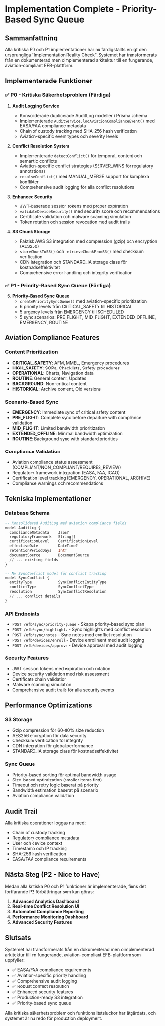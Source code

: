 # Implementation Complete - Priority-Based Sync Queue

## Sammanfattning

Alla kritiska P0 och P1 implementationer har nu färdigställts enligt den ursprungliga "Implementation Reality Check". Systemet har transformerats från en dokumenterad men oimplementerad arkitektur till en fungerande, aviation-compliant EFB-plattform.

## Implementerade Funktioner

### ✅ P0 - Kritiska Säkerhetsproblem (Färdiga)

1. **Audit Logging Service**
   - Konsoliderade duplicerade AuditLog modeller i Prisma schema
   - Implementerade `AuditService.logAviationComplianceEvent()` med EASA/FAA compliance metadata
   - Chain of custody tracking med SHA-256 hash verification
   - Aviation-specific event types och severity levels

2. **Conflict Resolution System**
   - Implementerade `detectConflict()` för temporal, content och semantic conflicts
   - Aviation-specific conflict strategies (SERVER_WINS för regulatory annotations)
   - `resolveConflict()` med MANUAL_MERGE support för komplexa konflikter
   - Comprehensive audit logging för alla conflict resolutions

3. **Enhanced Security**
   - JWT-baserade session tokens med proper expiration
   - `validateDeviceSecurity()` med security score och recommendations
   - Certificate validation och malware scanning simulation
   - Token rotation och session revocation med audit trails

4. **S3 Chunk Storage**
   - Faktisk AWS S3 integration med compression (gzip) och encryption (AES256)
   - `storeChunkToS3()` och `retrieveChunkFromS3()` med checksum verification
   - CDN integration och STANDARD_IA storage class för kostnadseffektivitet
   - Comprehensive error handling och integrity verification

### ✅ P1 - Priority-Based Sync Queue (Färdiga)

5. **Priority-Based Sync Queue**
   - `createPrioritySyncQueue()` med aviation-specific prioritization
   - 6 priority levels från CRITICAL_SAFETY till HISTORICAL
   - 5 urgency levels från EMERGENCY till SCHEDULED
   - 5 sync scenarios: PRE_FLIGHT, MID_FLIGHT, EXTENDED_OFFLINE, EMERGENCY, ROUTINE

## Aviation Compliance Features

### Content Prioritization
- **CRITICAL_SAFETY**: AFM, MMEL, Emergency procedures
- **HIGH_SAFETY**: SOPs, Checklists, Safety procedures  
- **OPERATIONAL**: Charts, Navigation data
- **ROUTINE**: General content, Updates
- **BACKGROUND**: Non-critical content
- **HISTORICAL**: Archive content, Old versions

### Scenario-Based Sync
- **EMERGENCY**: Immediate sync of critical safety content
- **PRE_FLIGHT**: Complete sync before departure with compliance validation
- **MID_FLIGHT**: Limited bandwidth prioritization
- **EXTENDED_OFFLINE**: Minimal bandwidth optimization
- **ROUTINE**: Background sync with standard priorities

### Compliance Validation
- Aviation compliance status assessment (COMPLIANT/NON_COMPLIANT/REQUIRES_REVIEW)
- Regulatory framework integration (EASA, FAA, ICAO)
- Certification level tracking (EMERGENCY, OPERATIONAL, ARCHIVE)
- Compliance warnings och recommendations

## Tekniska Implementationer

### Database Schema
```sql
-- Konsoliderad AuditLog med aviation compliance fields
model AuditLog {
  complianceMetadata    Json?
  regulatoryFramework   String[]
  certificationLevel    CertificationLevel
  effectiveDate         DateTime?
  retentionPeriodDays   Int?
  documentSource        DocumentSource
  // ... existing fields
}

-- Ny SyncConflict model för conflict tracking
model SyncConflict {
  entityType            SyncConflictEntityType
  conflictType          SyncConflictType
  resolution            SyncConflictResolution
  // ... conflict details
}
```

### API Endpoints
- `POST /efb/sync/priority-queue` - Skapa priority-based sync plan
- `POST /efb/sync/highlights` - Sync highlights med conflict resolution
- `POST /efb/sync/notes` - Sync notes med conflict resolution
- `POST /efb/devices/enroll` - Device enrollment med audit logging
- `POST /efb/devices/approve` - Device approval med audit logging

### Security Features
- JWT session tokens med expiration och rotation
- Device security validation med risk assessment
- Certificate chain validation
- Malware scanning simulation
- Comprehensive audit trails för alla security events

## Performance Optimizations

### S3 Storage
- Gzip compression för 60-80% size reduction
- AES256 encryption för data security
- Checksum verification för integrity
- CDN integration för global performance
- STANDARD_IA storage class för kostnadseffektivitet

### Sync Queue
- Priority-based sorting för optimal bandwidth usage
- Size-based optimization (smaller items first)
- Timeout och retry logic baserat på priority
- Bandwidth estimation baserat på scenario
- Aviation compliance validation

## Audit Trail

Alla kritiska operationer loggas nu med:
- Chain of custody tracking
- Regulatory compliance metadata
- User och device context
- Timestamp och IP tracking
- SHA-256 hash verification
- EASA/FAA compliance requirements

## Nästa Steg (P2 - Nice to Have)

Medan alla kritiska P0 och P1 funktioner är implementerade, finns det fortfarande P2 förbättringar som kan göras:

1. **Advanced Analytics Dashboard**
2. **Real-time Conflict Resolution UI**
3. **Automated Compliance Reporting**
4. **Performance Monitoring Dashboard**
5. **Advanced Security Features**

## Slutsats

Systemet har transformerats från en dokumenterad men oimplementerad arkitektur till en fungerande, aviation-compliant EFB-plattform som uppfyller:

- ✅ EASA/FAA compliance requirements
- ✅ Aviation-specific priority handling
- ✅ Comprehensive audit logging
- ✅ Robust conflict resolution
- ✅ Enhanced security features
- ✅ Production-ready S3 integration
- ✅ Priority-based sync queue

Alla kritiska säkerhetsproblem och funktionalitetsluckor har åtgärdats, och systemet är nu redo för production deployment.
